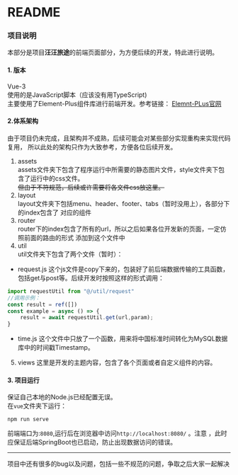 # README

### 项目说明
本部分是项目**汪汪旅途**的前端页面部分，为方便后续的开发，特此进行说明。

#### 1. 版本
Vue-3<br>
使用的是JavaScript脚本（应该没有用TypeScript)<br>
主要使用了Element-Plus组件库进行前端开发。参考链接：
<a href="https://element-plus.org/zh-CN/component/overview.html"> Elemnt-PLus官网</a>

#### 2.体系架构

由于项目仍未完成，且架构并不成熟，后续可能会对某些部分实现重构来实现代码复用，
所以此处的架构只作为大致参考，方便各位后续开发。

1. assets<br>
assets文件夹下包含了程序运行中所需要的静态图片文件，style文件夹下包含了运行中的css文件。
<br> ~~但由于不符规范，后续或许需要将各文件css放这里。~~
2. layout <br>
layout文件夹下包括menu、header、footer、tabs（暂时没用上），各部分下的index包含了
对应的组件
3. router <br>
router下的index包含了所有的url，所以之后如果各位开发新的页面，一定仿照前面的路由的形式
添加到这个文件中
4. util <br>
util文件夹下包含了两个文件（暂时）：
* request.js
这个js文件是copy下来的，包装好了前后端数据传输的工具函数，包括get与post等。后续开发时按照这样的形式调用：
```javascript
import requestUtil from "@/util/request"
//调用示例：
const result = ref([])
const example = async () => {
    result = await requestUtil.get(url,param);
}
```
* time.js
这个文件中只放了一个函数，用来将中国标准时间转化为MySQL数据库中的时间戳Timestamp。
5. views
这里是开发的主题内容，包含了各个页面或者自定义组件的内容。
#### 3. 项目运行

保证自己本地的Node.js已经配置无误。<br>
在`vue`文件夹下运行：
```
npm run serve
```
前端端口为:`8080`,运行后在浏览器中访问`http://localhost:8080/` 。注意
，此时应保证后端SpringBoot也已启动，防止出现数据访问的错误。

------
项目中还有很多的bug以及问题，包括一些不规范的问题，争取之后大家一起解决